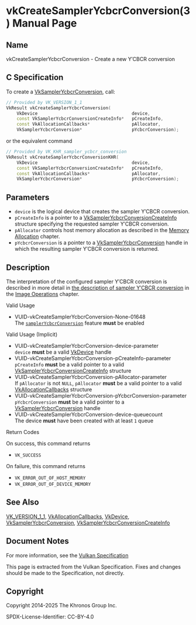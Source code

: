 # vkCreateSamplerYcbcrConversion(3) Manual Page

## Name

vkCreateSamplerYcbcrConversion - Create a new Y′CBCR conversion



## [](#_c_specification)C Specification

To create a [VkSamplerYcbcrConversion](https://registry.khronos.org/vulkan/specs/latest/man/html/VkSamplerYcbcrConversion.html), call:

```c++
// Provided by VK_VERSION_1_1
VkResult vkCreateSamplerYcbcrConversion(
    VkDevice                                    device,
    const VkSamplerYcbcrConversionCreateInfo*   pCreateInfo,
    const VkAllocationCallbacks*                pAllocator,
    VkSamplerYcbcrConversion*                   pYcbcrConversion);
```

or the equivalent command

```c++
// Provided by VK_KHR_sampler_ycbcr_conversion
VkResult vkCreateSamplerYcbcrConversionKHR(
    VkDevice                                    device,
    const VkSamplerYcbcrConversionCreateInfo*   pCreateInfo,
    const VkAllocationCallbacks*                pAllocator,
    VkSamplerYcbcrConversion*                   pYcbcrConversion);
```

## [](#_parameters)Parameters

- `device` is the logical device that creates the sampler Y′CBCR conversion.
- `pCreateInfo` is a pointer to a [VkSamplerYcbcrConversionCreateInfo](https://registry.khronos.org/vulkan/specs/latest/man/html/VkSamplerYcbcrConversionCreateInfo.html) structure specifying the requested sampler Y′CBCR conversion.
- `pAllocator` controls host memory allocation as described in the [Memory Allocation](https://registry.khronos.org/vulkan/specs/latest/html/vkspec.html#memory-allocation) chapter.
- `pYcbcrConversion` is a pointer to a [VkSamplerYcbcrConversion](https://registry.khronos.org/vulkan/specs/latest/man/html/VkSamplerYcbcrConversion.html) handle in which the resulting sampler Y′CBCR conversion is returned.

## [](#_description)Description

The interpretation of the configured sampler Y′CBCR conversion is described in more detail in [the description of sampler Y′CBCR conversion](https://registry.khronos.org/vulkan/specs/latest/html/vkspec.html#textures-sampler-YCbCr-conversion) in the [Image Operations](https://registry.khronos.org/vulkan/specs/latest/html/vkspec.html#textures) chapter.

Valid Usage

- [](#VUID-vkCreateSamplerYcbcrConversion-None-01648)VUID-vkCreateSamplerYcbcrConversion-None-01648  
  The [`samplerYcbcrConversion`](https://registry.khronos.org/vulkan/specs/latest/html/vkspec.html#features-samplerYcbcrConversion) feature **must** be enabled

Valid Usage (Implicit)

- [](#VUID-vkCreateSamplerYcbcrConversion-device-parameter)VUID-vkCreateSamplerYcbcrConversion-device-parameter  
  `device` **must** be a valid [VkDevice](https://registry.khronos.org/vulkan/specs/latest/man/html/VkDevice.html) handle
- [](#VUID-vkCreateSamplerYcbcrConversion-pCreateInfo-parameter)VUID-vkCreateSamplerYcbcrConversion-pCreateInfo-parameter  
  `pCreateInfo` **must** be a valid pointer to a valid [VkSamplerYcbcrConversionCreateInfo](https://registry.khronos.org/vulkan/specs/latest/man/html/VkSamplerYcbcrConversionCreateInfo.html) structure
- [](#VUID-vkCreateSamplerYcbcrConversion-pAllocator-parameter)VUID-vkCreateSamplerYcbcrConversion-pAllocator-parameter  
  If `pAllocator` is not `NULL`, `pAllocator` **must** be a valid pointer to a valid [VkAllocationCallbacks](https://registry.khronos.org/vulkan/specs/latest/man/html/VkAllocationCallbacks.html) structure
- [](#VUID-vkCreateSamplerYcbcrConversion-pYcbcrConversion-parameter)VUID-vkCreateSamplerYcbcrConversion-pYcbcrConversion-parameter  
  `pYcbcrConversion` **must** be a valid pointer to a [VkSamplerYcbcrConversion](https://registry.khronos.org/vulkan/specs/latest/man/html/VkSamplerYcbcrConversion.html) handle
- [](#VUID-vkCreateSamplerYcbcrConversion-device-queuecount)VUID-vkCreateSamplerYcbcrConversion-device-queuecount  
  The device **must** have been created with at least `1` queue

Return Codes

On success, this command returns

- `VK_SUCCESS`

On failure, this command returns

- `VK_ERROR_OUT_OF_HOST_MEMORY`
- `VK_ERROR_OUT_OF_DEVICE_MEMORY`

## [](#_see_also)See Also

[VK\_VERSION\_1\_1](https://registry.khronos.org/vulkan/specs/latest/man/html/VK_VERSION_1_1.html), [VkAllocationCallbacks](https://registry.khronos.org/vulkan/specs/latest/man/html/VkAllocationCallbacks.html), [VkDevice](https://registry.khronos.org/vulkan/specs/latest/man/html/VkDevice.html), [VkSamplerYcbcrConversion](https://registry.khronos.org/vulkan/specs/latest/man/html/VkSamplerYcbcrConversion.html), [VkSamplerYcbcrConversionCreateInfo](https://registry.khronos.org/vulkan/specs/latest/man/html/VkSamplerYcbcrConversionCreateInfo.html)

## [](#_document_notes)Document Notes

For more information, see the [Vulkan Specification](https://registry.khronos.org/vulkan/specs/latest/html/vkspec.html#vkCreateSamplerYcbcrConversion)

This page is extracted from the Vulkan Specification. Fixes and changes should be made to the Specification, not directly.

## [](#_copyright)Copyright

Copyright 2014-2025 The Khronos Group Inc.

SPDX-License-Identifier: CC-BY-4.0
